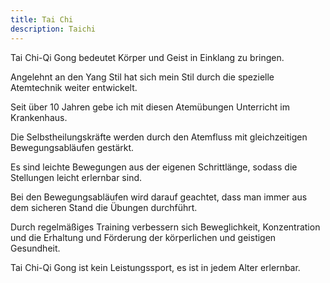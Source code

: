 ```yaml
---
title: Tai Chi
description: Taichi
---
```

<!--StartFragment-->

Tai Chi-Qi Gong bedeutet Körper und Geist in Einklang zu bringen.

Angelehnt an den Yang Stil hat sich mein Stil durch die spezielle Atemtechnik weiter entwickelt.

Seit über 10 Jahren gebe ich mit diesen Atemübungen Unterricht im Krankenhaus.

Die Selbstheilungskräfte werden durch den Atemfluss mit gleichzeitigen Bewegungsabläufen gestärkt.

Es sind leichte Bewegungen aus der eigenen Schrittlänge, sodass die Stellungen leicht erlernbar sind.

Bei den Bewegungsabläufen wird darauf geachtet, dass man immer aus dem sicheren Stand die Übungen durchführt.

Durch regelmäßiges Training verbessern sich Beweglichkeit, Konzentration und die Erhaltung und Förderung der körperlichen und geistigen Gesundheit.

Tai Chi-Qi Gong ist kein Leistungssport, es ist in jedem Alter erlernbar.

<!--EndFragment-->